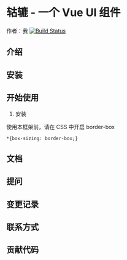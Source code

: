 # 轱辘 - 一个 Vue UI 组件

作者：我
[![Build Status](https://www.travis-ci.org/Jordantsui/lunzi-demo.svg?branch=master)](https://www.travis-ci.org/Jordantsui/lunzi-demo)

## 介绍

## 安装
## 开始使用

1. 安装

使用本框架前，请在 CSS 中开启 border-box

```
*{box-sizing: border-box;}
```

## 文档

## 提问

## 变更记录

## 联系方式

## 贡献代码